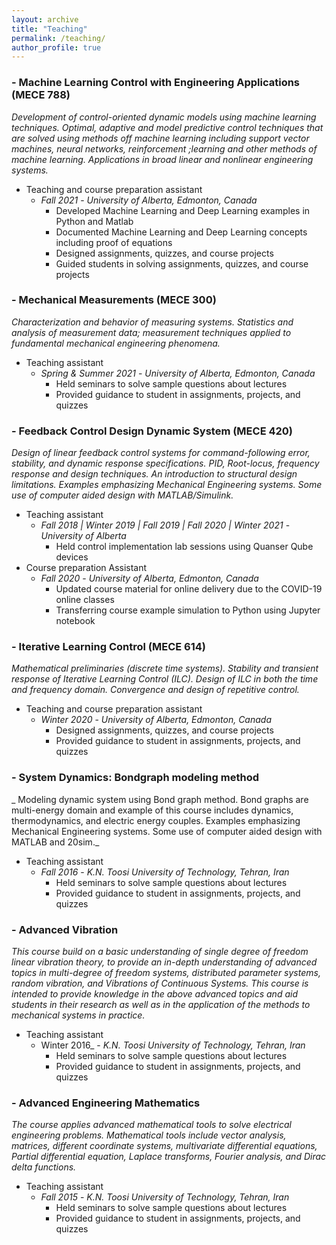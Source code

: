 ```yaml
---
layout: archive
title: "Teaching"
permalink: /teaching/
author_profile: true
---
```


### - Machine Learning Control with Engineering Applications (MECE 788)
_Development of control-oriented dynamic models using machine learning techniques. Optimal, adaptive and model predictive control techniques that are solved using methods off machine learning including support vector machines, neural networks, reinforcement ;learning and other methods of machine learning. Applications in broad linear and nonlinear engineering systems._
* Teaching and course preparation assistant
    * _Fall 2021_ - _University of Alberta, Edmonton, Canada_
        * Developed Machine Learning and Deep Learning examples in Python and Matlab
        * Documented Machine Learning and Deep Learning concepts including proof of equations
        * Designed assignments, quizzes, and course projects 
        * Guided students in solving assignments, quizzes, and course projects

### - Mechanical Measurements (MECE 300)
_Characterization and behavior of measuring systems. Statistics and analysis of measurement data; measurement techniques applied to fundamental mechanical engineering phenomena._
* Teaching assistant
    * _Spring & Summer 2021_ - _University of Alberta, Edmonton, Canada_
        * Held seminars to solve sample questions about lectures
        * Provided guidance to student in assignments, projects, and quizzes

### - Feedback Control Design Dynamic System (MECE 420)
_Design of linear feedback control systems for command-following error, stability, and dynamic response specifications. PID, Root-locus, frequency response and design techniques. An introduction to structural design limitations. Examples emphasizing Mechanical Engineering systems. Some use of computer aided design with MATLAB/Simulink._ 
* Teaching assistant
    * _Fall 2018 &#124; Winter 2019 &#124; Fall 2019 &#124; Fall 2020 &#124; Winter 2021_ - _University of Alberta_
        * Held control implementation lab sessions using Quanser Qube devices
* Course preparation Assistant
    * _Fall 2020_ - _University of Alberta, Edmonton, Canada_
        * Updated course material for online delivery due to the COVID-19 online classes
        * Transferring course example simulation to Python using Jupyter notebook

### - Iterative Learning Control (MECE 614)
_Mathematical preliminaries (discrete time systems). Stability and transient response of Iterative Learning Control (ILC). Design of ILC in both the time and frequency domain. Convergence and design of repetitive control._
* Teaching and course preparation assistant 
    * _Winter 2020_ - _University of Alberta, Edmonton, Canada_
        * Designed assignments, quizzes, and course projects 
        * Provided guidance to student in assignments, projects, and quizzes

### - System Dynamics: Bondgraph modeling method
_ Modeling dynamic system using Bond graph method. Bond graphs are multi-energy domain and example of this course includes dynamics, thermodynamics, and electric energy couples.  Examples emphasizing Mechanical Engineering systems. Some use of computer aided design with MATLAB and 20sim._
* Teaching assistant 
    * _Fall 2016_ - _K.N. Toosi University of Technology, Tehran, Iran_
        * Held seminars to solve sample questions about lectures
        * Provided guidance to student in assignments, projects, and quizzes

### - Advanced Vibration
_This course build on a basic understanding of single degree of freedom linear vibration theory, to provide an in-depth understanding of advanced topics in multi-degree of freedom systems, distributed parameter systems, random vibration, and Vibrations of Continuous Systems. This course is intended to provide knowledge in the above advanced topics and aid students in their research as well as in the application of the methods to mechanical systems in practice._
* Teaching assistant 
    * Winter 2016_ - _K.N. Toosi University of Technology, Tehran, Iran_
        * Held seminars to solve sample questions about lectures
        * Provided guidance to student in assignments, projects, and quizzes

### - Advanced Engineering Mathematics
_The course applies advanced mathematical tools to solve electrical engineering problems. Mathematical tools include vector analysis, matrices, different coordinate systems, multivariate differential equations, Partial differential equation, Laplace transforms, Fourier analysis, and Dirac delta functions._
* Teaching assistant 
    * _Fall 2015_ - _K.N. Toosi University of Technology, Tehran, Iran_
        * Held seminars to solve sample questions about lectures
        * Provided guidance to student in assignments, projects, and quizzes